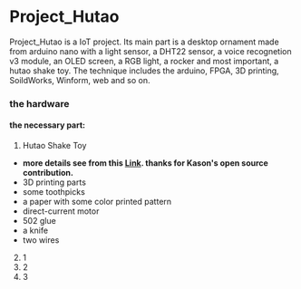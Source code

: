# Project_Hutao

Project_Hutao is a IoT project. Its main part is a desktop ornament made from arduino nano with a light sensor, a DHT22 sensor, a voice recognetion v3 module, an OLED screen, a RGB light, a rocker and most important, a hutao shake toy. The technique includes the arduino, FPGA, 3D printing, SoildWorks, Winform, web and so on. 

### the hardware
#### the necessary part:
1. Hutao Shake Toy
  - **more details see from this [Link](https://space.bilibili.com/8549577?spm_id_from=333.337.0.0). thanks for Kason's open source contribution.**
  - 3D printing parts
  - some toothpicks
  - a paper with some color printed pattern
  - direct-current motor
  - 502 glue
  - a knife
  - two wires
2. 1
3. 2
4. 3

